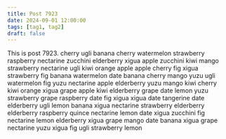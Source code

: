 ```yaml
---
title: Post 7923
date: 2024-09-01 12:00:00
tags: [tag1, tag2]
draft: false
---
```

This is post 7923.
cherry
ugli
banana
cherry
watermelon
strawberry
raspberry
nectarine
zucchini
elderberry
xigua
apple
zucchini
kiwi
mango
strawberry
nectarine
ugli
kiwi
orange
apple
apple
cherry
fig
xigua
strawberry
fig
banana
watermelon
date
banana
cherry
mango
yuzu
ugli
watermelon
fig
yuzu
nectarine
apple
elderberry
yuzu
mango
kiwi
cherry
kiwi
orange
xigua
grape
apple
kiwi
elderberry
grape
date
lemon
yuzu
strawberry
grape
raspberry
date
fig
xigua
xigua
date
tangerine
date
elderberry
ugli
lemon
banana
xigua
nectarine
strawberry
elderberry
elderberry
raspberry
quince
nectarine
lemon
date
xigua
zucchini
fig
nectarine
lemon
elderberry
xigua
grape
mango
date
banana
xigua
grape
nectarine
yuzu
xigua
fig
ugli
strawberry
lemon
